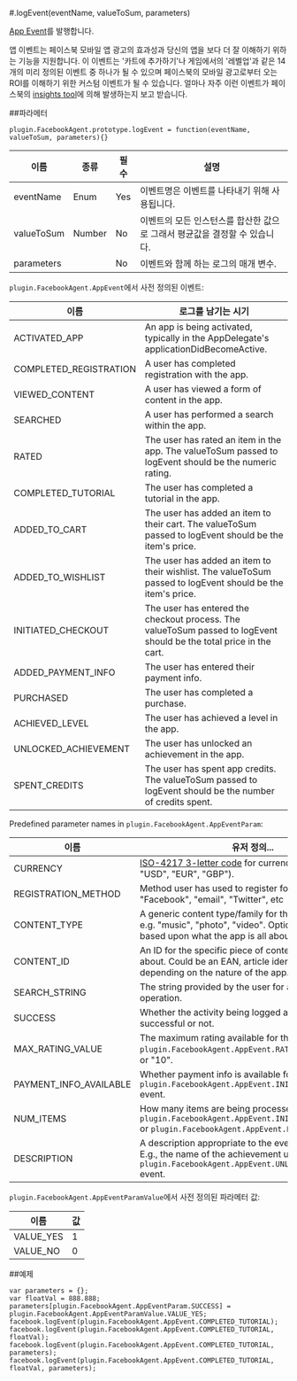 #.logEvent(eventName, valueToSum, parameters)

[App Event](https://developers.facebook.com/docs/ios/app-events/)를 발행합니다.

앱 이벤트는 페이스북 모바일 앱 광고의 효과성과 당신의 앱을 보다 더 잘 이해하기 위하는 기능을 지원합니다. 이 이벤트는 '카트에 추가하기'나 게임에서의 '레벨업'과 같은 14개의 미리 정의된 이벤트 중 하나가 될 수 있으며 페이스북의 모바일 광고로부터 오는 ROI를 이해하기 위한 커스텀 이벤트가 될 수 있습니다. 얼마나 자주 이런 이벤트가 페이스북의 [insights tool](https://developers.facebook.com/docs/insights/)에 의해 발생하는지 보고 받습니다.

##파라메터

```자바스크립트
plugin.FacebookAgent.prototype.logEvent = function(eventName, valueToSum, parameters){}
```

|이름|종류|필수|설명|
|---|---|---|---|
|eventName|Enum|Yes|이벤트명은 이벤트를 나타내기 위해 사용됩니다.|
|valueToSum|Number|No|이벤트의 모든 인스턴스를 합산한 값으로 그래서 평균값을 결정할 수 있습니다.|
|parameters||No|이벤트와 함께 하는 로그의 매개 변수.|

`plugin.FacebookAgent.AppEvent`에서 사전 정의된 이벤트:

|이름|로그를 남기는 시기|
|---|-------------|
|ACTIVATED_APP|An app is being activated, typically in the AppDelegate's applicationDidBecomeActive.|
|COMPLETED_REGISTRATION|A user has completed registration with the app.|
|VIEWED_CONTENT|A user has viewed a form of content in the app.|
|SEARCHED|A user has performed a search within the app.|
|RATED|The user has rated an item in the app. The valueToSum passed to logEvent should be the numeric rating.|
|COMPLETED_TUTORIAL|The user has completed a tutorial in the app.|
|ADDED_TO_CART|The user has added an item to their cart. The valueToSum passed to logEvent should be the item's price.|
|ADDED_TO_WISHLIST|The user has added an item to their wishlist. The valueToSum passed to logEvent should be the item's price.|
|INITIATED_CHECKOUT|The user has entered the checkout process. The valueToSum passed to logEvent should be the total price in the cart.|
|ADDED_PAYMENT_INFO|The user has entered their payment info.|
|PURCHASED|The user has completed a purchase.|
|ACHIEVED_LEVEL|The user has achieved a level in the app.|
|UNLOCKED_ACHIEVEMENT|The user has unlocked an achievement in the app.|
|SPENT_CREDITS|The user has spent app credits. The valueToSum passed to logEvent should be the number of credits spent.|

Predefined parameter names in `plugin.FacebookAgent.AppEventParam`:

|이름|유저 정의...|
|---|----------|
|CURRENCY|[ISO-4217 3-letter code](http://en.wikipedia.org/wiki/ISO_4217) for currency used (e.g. "USD", "EUR", "GBP").|
|REGISTRATION_METHOD|Method user has used to register for the app, e.g., "Facebook", "email", "Twitter", etc|
|CONTENT_TYPE|A generic content type/family for the logged event, e.g. "music", "photo", "video". Options to use will vary based upon what the app is all about.|
|CONTENT_ID|An ID for the specific piece of content being logged about. Could be an EAN, article identifier, etc., depending on the nature of the app.|
|SEARCH_STRING|The string provided by the user for a search operation.|
|SUCCESS|Whether the activity being logged about was successful or not.|
|MAX_RATING_VALUE|The maximum rating available for the `plugin.FacebookAgent.AppEvent.RATED` event. E.g., "5" or "10".|
|PAYMENT_INFO_AVAILABLE|Whether payment info is available for the `plugin.FacebookAgent.AppEvent.INITIATED_CHECKOUT` event. |
|NUM_ITEMS|How many items are being processed for an `plugin.FacebookAgent.AppEvent.INITIATED_CHECKOUT` or `plugin.FacebookAgent.AppEvent.PURCHASED` event.|
|DESCRIPTION|A description appropriate to the event being logged. E.g., the name of the achievement unlocked in the `plugin.FacebookAgent.AppEvent.UNLOCKED_ACHIEVEMENT` event.|

`plugin.FacebookAgent.AppEventParamValue`에서 사전 정의된 파라메터 값:

|이름|값|
|---|--|
|VALUE_YES|1|
|VALUE_NO|0|

##예제

```자바스크립트
var parameters = {};
var floatVal = 888.888;
parameters[plugin.FacebookAgent.AppEventParam.SUCCESS] = plugin.FacebookAgent.AppEventParamValue.VALUE_YES;
facebook.logEvent(plugin.FacebookAgent.AppEvent.COMPLETED_TUTORIAL);
facebook.logEvent(plugin.FacebookAgent.AppEvent.COMPLETED_TUTORIAL, floatVal);
facebook.logEvent(plugin.FacebookAgent.AppEvent.COMPLETED_TUTORIAL, parameters);
facebook.logEvent(plugin.FacebookAgent.AppEvent.COMPLETED_TUTORIAL, floatVal, parameters);
```

